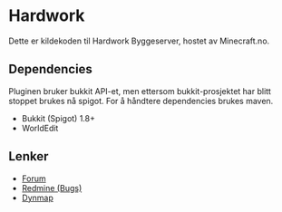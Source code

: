 # Hardwork

Dette er kildekoden til Hardwork Byggeserver, hostet av Minecraft.no.

## Dependencies

Pluginen bruker bukkit API-et, men ettersom bukkit-prosjektet har blitt stoppet brukes nå spigot. For å håndtere dependencies brukes maven.

* Bukkit (Spigot) 1.8+
* WorldEdit

## Lenker

* [Forum](http://minecraft.no/forum)
* [Redmine (Bugs)](http://redmine.minecraft.no/)
* [Dynmap](http://build.minecraft.no/kart)
